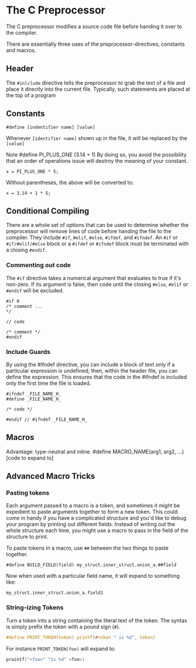# The C Preprocessor
The C preprocessor modifies a source code file before handing it over to
the compiler. 

There are essentially three uses of the preprocessor-directives, constants
and macros.

## Header 
The `#inlclude` directive tells the preprocessor to grab the text of a
file and place it directly into the current file. Typically, such
statements are placed at the top of a program 

## Constants 
    #define [indentifier name] [value]

Whenever `[identifier name]` shown up in the file, it will be replaced by
the `[value]`

Note 
    #define PI_PLUS_ONE (3.14 + 1)
By doing so, you avoid the possibility that an order of operations issue
will destroy the meaning of your constant. 

    x = PI_PLUS_ONE * 5;

Without parentheses, the above will be converted to:

    x = 3.14 + 1 * 5;

## Conditional Compiling
There are a whole set of options that can be used to determine whether the
preprocessor will remove lines of code before handing the file to the
compiler. They include `#if`, `#elif`, `#else`, `#ifdef`, and `#ifndef`. An `#if` or
`#if/#elif/#else` block or a `#ifdef` or `#ifndef` block must be terminated with
a closing `#endif`.

### Commenting out code
The `#if` directive takes a numerical argument that evaluates to true if
it's non-zero. If its argument is false, then code until the closing
`#else`, `#elif` or `#endif` will be excluded. 

    #if 0
    /* comment ...
    */

    // code

    /* comment */
    #endif

### Include Guards
By using the #ifndef directive, you can include a block of text only if a
particular expression is undefined; then, within the header file, you can
define the expression. This ensures that the code in the #ifndef is
included only the first time the file is loaded.

    #ifndef _FILE_NAME_H_
    #define _FILE_NAME_H_

    /* code */

    #endif // #ifndef _FILE_NAME_H_

## Macros
Advantage: type-neutral and inline.
    #define MACRO_NAME(arg1, arg2, ...) [code to expand to]

## Advanced Macro Tricks
### Pasting tokens
Each argument passed to a macro is a token, and sometimes it might be
expedient to paste arguments together to form a new token. This could come
in handy if you have a complicated structure and you'd like to debug your
program by printing out different fields. Instead of writing out the whole
structure each time, you might use a macro to pass in the field of the
structure to print. 

To paste tokens in a macro, use `##` between the two things to paste
together.

    #define BUILD_FIELD(field) my_struct.inner_struct.union_a.##field

Now when used with a particular field name, it will expand to something
like:

    my_struct.inner_struct.union_a.field1

### String-izing Tokens
Turn a token into a string containing the literal text of the token. The
syntax is simply prefix the token with a pound sign (`#`).

```c
#define PRINT_TOKEN(token) printf(#token " is %d", token)
```

For instance `PRINT_TOKEN(foo)` will expand to:

```c
praintf("<foo>" "is %d" <foo>)
```



